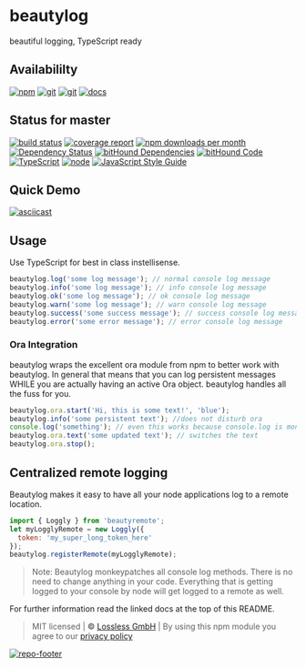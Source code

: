 # beautylog

beautiful logging, TypeScript ready

## Availabililty

[![npm](https://pushrocks.gitlab.io/assets/repo-button-npm.svg)](https://www.npmjs.com/package/beautylog)
[![git](https://pushrocks.gitlab.io/assets/repo-button-git.svg)](https://GitLab.com/pushrocks/beautylog)
[![git](https://pushrocks.gitlab.io/assets/repo-button-mirror.svg)](https://github.com/pushrocks/beautylog)
[![docs](https://pushrocks.gitlab.io/assets/repo-button-docs.svg)](https://pushrocks.gitlab.io/beautylog/)

## Status for master

[![build status](https://GitLab.com/pushrocks/beautylog/badges/master/build.svg)](https://GitLab.com/pushrocks/beautylog/commits/master)
[![coverage report](https://GitLab.com/pushrocks/beautylog/badges/master/coverage.svg)](https://GitLab.com/pushrocks/beautylog/commits/master)
[![npm downloads per month](https://img.shields.io/npm/dm/beautylog.svg)](https://www.npmjs.com/package/beautylog)
[![Dependency Status](https://david-dm.org/pushrocks/beautylog.svg)](https://david-dm.org/pushrocks/beautylog)
[![bitHound Dependencies](https://www.bithound.io/github/pushrocks/beautylog/badges/dependencies.svg)](https://www.bithound.io/github/pushrocks/beautylog/master/dependencies/npm)
[![bitHound Code](https://www.bithound.io/github/pushrocks/beautylog/badges/code.svg)](https://www.bithound.io/github/pushrocks/beautylog)
[![TypeScript](https://img.shields.io/badge/TypeScript-2.x-blue.svg)](https://nodejs.org/dist/latest-v6.x/docs/api/)
[![node](https://img.shields.io/badge/node->=%206.x.x-blue.svg)](https://nodejs.org/dist/latest-v6.x/docs/api/)
[![JavaScript Style Guide](https://img.shields.io/badge/code%20style-standard-brightgreen.svg)](http://standardjs.com/)

## Quick Demo

[![asciicast](https://asciinema.org/a/46djsde96ecsho9wqibjx2zye.png)](https://asciinema.org/a/46djsde96ecsho9wqibjx2zye)

## Usage

Use TypeScript for best in class instellisense.

```javascript
beautylog.log('some log message'); // normal console log message
beautylog.info('some log message'); // info console log message
beautylog.ok('some log message'); // ok console log message
beautylog.warn('some log message'); // warn console log message
beautylog.success('some success message'); // success console log message
beautylog.error('some error message'); // error console log message
```

### Ora Integration

beautylog wraps the excellent ora module from npm to better work with beautylog. In general that means that you can log persistent messages WHILE you are actually having an active Ora object. beautylog handles all the fuss for you.

```javascript
beautylog.ora.start('Hi, this is some text!', 'blue');
beautylog.info('some persistent text'); //does not disturb ora
console.log('something'); // even this works because console.log is monkeypatched by beautylog
beautylog.ora.text('some updated text'); // switches the text
beautylog.ora.stop();
```

## Centralized remote logging

Beautylog makes it easy to have all your node applications log to a remote location.

```javascript
import { Loggly } from 'beautyremote';
let myLogglyRemote = new Loggly({
  token: 'my_super_long_token_here'
});
beautylog.registerRemote(myLogglyRemote);
```

> Note: Beautylog monkeypatches all console log methods.
> There is no need to change anything in your code.
> Everything that is getting logged to your console by node will get logged to a remote as well.

For further information read the linked docs at the top of this README.

> MIT licensed | **&copy;** [Lossless GmbH](https://lossless.gmbh)
> | By using this npm module you agree to our [privacy policy](https://lossless.gmbH/privacy.html)

[![repo-footer](https://pushrocks.gitlab.io/assets/repo-footer.svg)](https://push.rocks)
